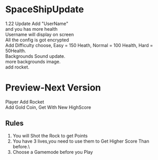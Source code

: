 # SpaceShipUpdate
1.22 Update 
Add "UserName"\
and you has more health\
Username will display on screen\
All the config is got encrypted\
Add Difficulty choose, Easy = 150 Heath, Normal = 100 Health, Hard = 50Health.\
Backgrounds Sound update.\
more backgrounds image.\
add rocket.
# Preview-Next Version
Player Add Rocket\
Add Gold Coin, Get With New HighScore
## Rules
1. You will Shot the Rock to get Points
2. You have 3 lives,you need to use them to Get Higher Score Than before.\
3. Choose a Gamemode before you Play